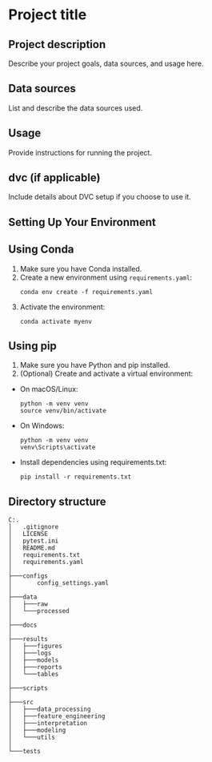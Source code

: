 # Project title

## Project description
Describe your project goals, data sources, and usage here.

## Data sources
List and describe the data sources used.

## Usage
Provide instructions for running the project.

## dvc (if applicable)
Include details about DVC setup if you choose to use it.

## Setting Up Your Environment

## Using Conda
1. Make sure you have Conda installed.
2. Create a new environment using `requirements.yaml`:
    ```
   conda env create -f requirements.yaml
   ```
3. Activate the environment:
    ```
    conda activate myenv
    ```

## Using pip
1. Make sure you have Python and pip installed.
2. (Optional) Create and activate a virtual environment:
- On macOS/Linux:
    ```
   python -m venv venv
   source venv/bin/activate
   ```
- On Windows:
    ```
   python -m venv venv
   venv\Scripts\activate
   ``` 
- Install dependencies using requirements.txt:
    ```
   pip install -r requirements.txt
   ```


## Directory structure
```
C:.
│   .gitignore
│   LICENSE
│   pytest.ini
│   README.md
│   requirements.txt
│   requirements.yaml
│
├───configs
│       config_settings.yaml
│
├───data
│   ├───raw
│   └───processed
│
├───docs
│
├───results
│   ├───figures
│   ├───logs
│   ├───models
│   ├───reports
│   └───tables
│
├───scripts
│
├───src
│   ├───data_processing
│   ├───feature_engineering
│   ├───interpretation
│   ├───modeling
│   └───utils
│
└───tests
```